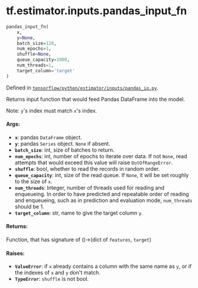 <div itemscope itemtype="http://developers.google.com/ReferenceObject">
<meta itemprop="name" content="tf.estimator.inputs.pandas_input_fn" />
</div>

# tf.estimator.inputs.pandas_input_fn

``` python
pandas_input_fn(
    x,
    y=None,
    batch_size=128,
    num_epochs=1,
    shuffle=None,
    queue_capacity=1000,
    num_threads=1,
    target_column='target'
)
```



Defined in [`tensorflow/python/estimator/inputs/pandas_io.py`](https://www.tensorflow.org/code/tensorflow/python/estimator/inputs/pandas_io.py).

Returns input function that would feed Pandas DataFrame into the model.

Note: `y`'s index must match `x`'s index.

#### Args:

* <b>`x`</b>: pandas `DataFrame` object.
* <b>`y`</b>: pandas `Series` object. `None` if absent.
* <b>`batch_size`</b>: int, size of batches to return.
* <b>`num_epochs`</b>: int, number of epochs to iterate over data. If not `None`,
    read attempts that would exceed this value will raise `OutOfRangeError`.
* <b>`shuffle`</b>: bool, whether to read the records in random order.
* <b>`queue_capacity`</b>: int, size of the read queue. If `None`, it will be set
    roughly to the size of `x`.
* <b>`num_threads`</b>: Integer, number of threads used for reading and enqueueing. In
    order to have predicted and repeatable order of reading and enqueueing,
    such as in prediction and evaluation mode, `num_threads` should be 1.
* <b>`target_column`</b>: str, name to give the target column `y`.


#### Returns:

Function, that has signature of ()->(dict of `features`, `target`)


#### Raises:

* <b>`ValueError`</b>: if `x` already contains a column with the same name as `y`, or
    if the indexes of `x` and `y` don't match.
* <b>`TypeError`</b>: `shuffle` is not bool.